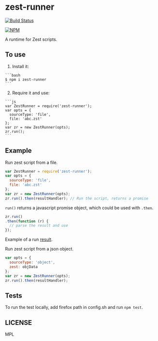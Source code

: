 # zest-runner

[![Build Status](https://travis-ci.org/darkowlzz/zest-runner.svg?branch=master)](https://travis-ci.org/darkowlzz/zest-runner)

[![NPM](https://nodei.co/npm/zest-runner.png)](https://nodei.co/npm/zest-runner/)

A runtime for Zest scripts.

## To use

  1. Install it:
  
    ```bash
    $ npm i zest-runner
    ```
    
  2. Require it and use:

    ```js
    var ZestRunner = require('zest-runner');
    var opts = {
      sourceType: 'file',
      file: 'abc.zst'
    };
    var zr = new ZestRunner(opts);
    zr.run();
    ```

## Example

Run zest script from a file.

```js
var ZestRunner = require('zest-runner');
var opts = {
  sourceType: 'file',
  file: 'abc.zst'
};
var zr = new ZestRunner(opts);
zr.run().then(resultHandler); // Run the script, returns a promise
```
`run()` returns a javascript promise object, which could be used with `.then`.

```js
zr.run()
.then(function (r) {
  // parse the result and use
});
```
Example of a run [result](https://pastebin.mozilla.org/8823086).

Run zest script from a json object.

```js
var opts = {
  sourceType: 'object',
  zest: objData
};
var zr = new ZestRunner(opts);
zr.run().then(resultHandler);
```

## Tests

To run the test locally, add firefox path in config.sh and run `npm test`.

## LICENSE

MPL
